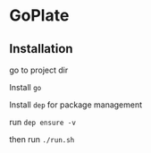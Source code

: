 # GoPlate
## Installation
go to project dir

Install `go`

Install `dep` for package management

run `dep ensure -v`

then run `./run.sh`
